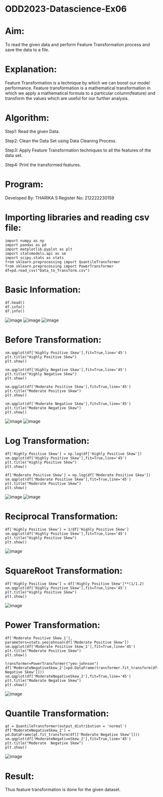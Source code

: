 # ODD2023-Datascience-Ex06
# Aim:
To read the given data and perform Feature Transformation process and save the data to a file.

# Explanation:
Feature Transformation is a technique by which we can boost our model performance. Feature transformation is a mathematical transformation in which we apply a mathematical formula to a particular column(feature) and transform the values which are useful for our further analysis.

# Algorithm:
Step1: Read the given Data.

Step2: Clean the Data Set using Data Cleaning Process.

Step3: Apply Feature Transformation techniques to all the features of the data set.

Step4: Print the transformed features.
# Program:
Developed By: THARIKA S
Register No: 212222230159
# Importing libraries and reading csv file:
```
import numpy as np
import pandas as pd
import matplotlib.pyplot as plt
import statsmodels.api as sm
import scipy.stats as stats
from sklearn.preprocessing import QuantileTransformer
from sklearn.preprocessing import PowerTransformer
df=pd.read_csv("Data_to_Transform.csv")
```
# Basic Information:
```
df.head()
df.info()
df.info()
```
![image](https://github.com/tharikasankar/ODD2023-Datascience-Ex06/assets/119475507/04789ed7-32cd-485d-887d-c6a5f7ff6621)
![image](https://github.com/tharikasankar/ODD2023-Datascience-Ex06/assets/119475507/23dfd6ba-221f-48ad-8ecd-473f4e74fef2)
![image](https://github.com/tharikasankar/ODD2023-Datascience-Ex06/assets/119475507/dfa2136f-a4ba-4ba9-8b57-7f4e4aa22593)

# Before Transformation:
```
sm.qqplot(df['Highly Positive Skew'],fit=True,line='45')
plt.title("Highly Positive Skew")
plt.show()

sm.qqplot(df['Highly Negative Skew'],fit=True,line='45')
plt.title("Highly Negative Skew")
plt.show()

sm.qqplot(df['Moderate Positive Skew'],fit=True,line='45')
plt.title("Moderate Positive Skew")
plt.show()

sm.qqplot(df['Moderate Negative Skew'],fit=True,line='45')
plt.title("Moderate Negative Skew")
plt.show()
```
![image](https://github.com/tharikasankar/ODD2023-Datascience-Ex06/assets/119475507/ea5776da-afe1-4668-8aed-450a4bc7df04)
 ![image](https://github.com/tharikasankar/ODD2023-Datascience-Ex06/assets/119475507/662a748c-fa46-49e8-aeff-fb22c947ab7f)
 # Log Transformation:
 ```
 df['Highly Positive Skew'] = np.log(df['Highly Positive Skew'])
sm.qqplot(df['Highly Positive Skew'],fit=True,line='45')
plt.title("Highly Positive Skew")
plt.show()

df['Moderate Positive Skew'] = np.log(df['Moderate Positive Skew'])
sm.qqplot(df['Moderate Positive Skew'],fit=True,line='45')
plt.title("Moderate Positive Skew")
plt.show()
```
![image](https://github.com/tharikasankar/ODD2023-Datascience-Ex06/assets/119475507/8039da82-2295-446c-a164-b5f9769e70e8)
![image](https://github.com/tharikasankar/ODD2023-Datascience-Ex06/assets/119475507/4a110153-8e80-44d8-82f0-f760eed18667)
# Reciprocal Transformation:
```
df['Highly Positive Skew'] = 1/df['Highly Positive Skew']
sm.qqplot(df['Highly Positive Skew'],fit=True,line='45')
plt.title("Highly Positive Skew")
plt.show()
```
![image](https://github.com/tharikasankar/ODD2023-Datascience-Ex06/assets/119475507/3f3cb452-62a7-4208-bd96-5b3de364df22)
# SquareRoot Transformation: 
```
df['Highly Positive Skew'] = df['Highly Positive Skew']**(1/1.2)
sm.qqplot(df['Highly Positive Skew'],fit=True,line='45')
plt.title("Highly Positive Skew")
plt.show()
```
![image](https://github.com/tharikasankar/ODD2023-Datascience-Ex06/assets/119475507/3f3cb452-62a7-4208-bd96-5b3de364df22)
# Power Transformation:
```
df['Moderate Positive Skew_1'], parameters=stats.yeojohnson(df['Moderate Positive Skew'])
sm.qqplot(df['Moderate Positive Skew_1'],fit=True,line='45')
plt.title("Moderate Positive Skew")
plt.show()

transformer=PowerTransformer("yeo-johnson")
df['ModerateNegativeSkew_2']=pd.DataFrame(transformer.fit_transform(df[['Moderate Negative Skew']]))
sm.qqplot(df['ModerateNegativeSkew_2'],fit=True,line='45')
plt.title("Moderate Negative Skew")
plt.show()
```
![image](https://github.com/tharikasankar/ODD2023-Datascience-Ex06/assets/119475507/e1822b75-5b73-4ddc-9d80-69da49d23ee2)
# Quantile Transformation:
```
qt = QuantileTransformer(output_distribution = 'normal')
df['ModerateNegativeSkew_2'] = pd.DataFrame(qt.fit_transform(df[['Moderate Negative Skew']]))
sm.qqplot(df['ModerateNegativeSkew_2'],fit=True,line='45')
plt.title("Moderate  Negative Skew")
plt.show()
```
![image](https://github.com/tharikasankar/ODD2023-Datascience-Ex06/assets/119475507/baa4df96-896e-46ea-85dd-969ea37ad445)
# Result:
Thus feature transformation is done for the given dataset.




